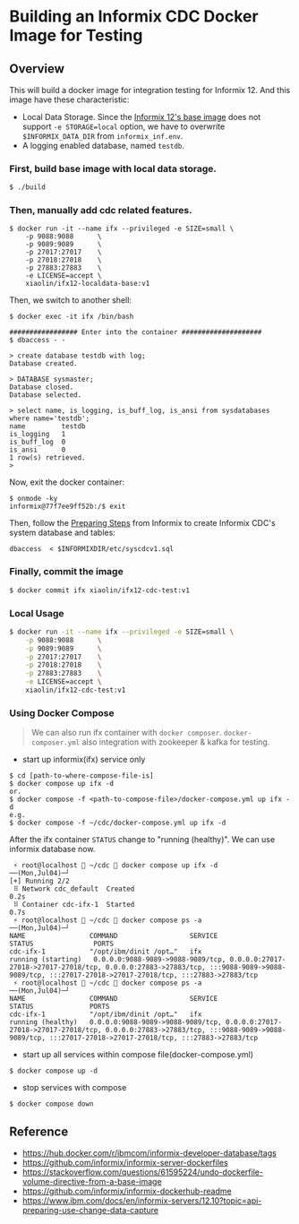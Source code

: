 
# Building an Informix CDC Docker Image for Testing

## Overview

This will build a docker image for integration testing for Informix 12. And this image have
these characteristic:

- Local Data Storage. Since the [Informix 12's base image](https://hub.docker.com/layers/informix-developer-database/ibmcom/informix-developer-database/12.10.FC12W1DE/images/sha256-da8e2f94f8897105ae463feb2465efd74c5879184f323061b4ac3a4b54d829ee?context=explore) does not support `-e STORAGE=local` option, we have to overwrite `$INFORMIX_DATA_DIR` from `informix_inf.env`.
- A logging enabled database, named `testdb`.

### First, build base image with local data storage.

```sh
$ ./build
```

### Then, manually add cdc related features.

```text
$ docker run -it --name ifx --privileged -e SIZE=small \
    -p 9088:9088      \
    -p 9089:9089      \
    -p 27017:27017    \
    -p 27018:27018    \
    -p 27883:27883    \
    -e LICENSE=accept \
    xiaolin/ifx12-localdata-base:v1
```

Then, we switch to another shell:

```text
$ docker exec -it ifx /bin/bash

################# Enter into the container ####################
$ dbaccess - -

> create database testdb with log;
Database created.

> DATABASE sysmaster;
Database closed.
Database selected.

> select name, is_logging, is_buff_log, is_ansi from sysdatabases where name='testdb';
name         testdb
is_logging   1
is_buff_log  0
is_ansi      0
1 row(s) retrieved.
>
```

Now, exit the docker container:

```text
$ onmode -ky
informix@77f7ee9ff52b:/$ exit
```

Then, follow the [Preparing Steps](https://www.ibm.com/docs/en/informix-servers/12.10?topic=api-preparing-use-change-data-capture) from Informix to create Informix CDC's system database and tables: 

```text
dbaccess  < $INFORMIXDIR/etc/syscdcv1.sql
```

### Finally, commit the image

```sh
$ docker commit ifx xiaolin/ifx12-cdc-test:v1
```

### Local Usage

```sh
$ docker run -it --name ifx --privileged -e SIZE=small \
    -p 9088:9088      \
    -p 9089:9089      \
    -p 27017:27017    \
    -p 27018:27018    \
    -p 27883:27883    \
    -e LICENSE=accept \
    xiaolin/ifx12-cdc-test:v1
```

### Using Docker Compose
> We can also run ifx container with `docker composer`.
> `docker-composer.yml` also integration with zookeeper & kafka for testing.

- start up informix(ifx) service only
```shell
$ cd [path-to-where-compose-file-is]
$ docker compose up ifx -d
or. 
$ docker compose -f <path-to-compose-file>/docker-compose.yml up ifx -d
e.g.
$ docker compose -f ~/cdc/docker-compose.yml up ifx -d
```
After the ifx container `STATUS` change to "running (healthy)". We can use informix database now.
```shell
 ⚡ root@localhost  ~/cdc  docker compose up ifx -d                                                                                                 ──(Mon,Jul04)─┘
[+] Running 2/2
 ⠿ Network cdc_default  Created                                                                                                                                0.2s
 ⠿ Container cdc-ifx-1  Started                                                                                                                                0.7s
 ⚡ root@localhost  ~/cdc  docker compose ps -a                                                                                                     ──(Mon,Jul04)─┘
NAME                COMMAND                  SERVICE             STATUS               PORTS
cdc-ifx-1           "/opt/ibm/dinit /opt…"   ifx                 running (starting)   0.0.0.0:9088-9089->9088-9089/tcp, 0.0.0.0:27017-27018->27017-27018/tcp, 0.0.0.0:27883->27883/tcp, :::9088-9089->9088-9089/tcp, :::27017-27018->27017-27018/tcp, :::27883->27883/tcp
 ⚡ root@localhost  ~/cdc  docker compose ps -a                                                                                                     ──(Mon,Jul04)─┘
NAME                COMMAND                  SERVICE             STATUS              PORTS
cdc-ifx-1           "/opt/ibm/dinit /opt…"   ifx                 running (healthy)   0.0.0.0:9088-9089->9088-9089/tcp, 0.0.0.0:27017-27018->27017-27018/tcp, 0.0.0.0:27883->27883/tcp, :::9088-9089->9088-9089/tcp, :::27017-27018->27017-27018/tcp, :::27883->27883/tcp
```

- start up all services within compose file(docker-compose.yml) 
```shell
$ docker compose up -d
```
- stop services with compose
```shell
$ docker compose down
```

## Reference

- https://hub.docker.com/r/ibmcom/informix-developer-database/tags
- https://github.com/informix/informix-server-dockerfiles
- https://stackoverflow.com/questions/61595224/undo-dockerfile-volume-directive-from-a-base-image
- https://github.com/informix/informix-dockerhub-readme
- https://www.ibm.com/docs/en/informix-servers/12.10?topic=api-preparing-use-change-data-capture
